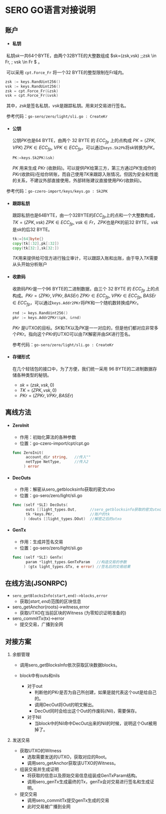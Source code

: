 # SERO GO语言对接说明



## 账户

* #### 私钥

​         私钥$sk$一共64个BYTE，由两个32BYTE的大整数组成 $sk=(zsk,vsk) \;\;zsk \in Fr, \; vsk \in Fr $  。

​         可以采用 `cpt.Force_Fr` 将一个32 BYTE的整型限制在Fr域内。

```go
zsk := keys.RandUint256()
vsk := keys.RandUint256()
zsk = cpt.Force_Fr(&zsk)
vsk = cpt.Force_Fr(&vsk)
```
​        其中，$zsk$是签名私钥，$vsk$是跟踪私钥。用来对交易进行签名。

​        参考代码：`go-sero/zero/light/sli.go : CreateKr`

* #### 公钥

  公钥$PK$也是64 BYTE，由两个 32 BYTE 的 $ECC_{fp}$ 上的点构成 $PK=(ZPK,VPK)  \; ZPK \in ECC_{fp}, \; VPK \in ECC_{fp}$，可以通过`keys.Sk2Pk`将$sk$转换为$PK$。

  ```go
  PK:=keys.Sk2PK(&sk)
  ```

  $PK$ 用来生成 $PKr$ (收款码)。可以提供$PK$给第三方，第三方通过$PK$生成你的$PKr$(收款码)在给你转账，而自己使用$TK$来跟踪入账情况。但因为安全和性能的关系，不建议外部直接使用，外部转账建议直接使用$PKr$(收款码)。

​        参考代码：`go-czero-import/keys/keys.go : Sk2PK`

* #### 跟踪私钥

  跟踪私钥也是64BYTE，由一个32BYTE的$ECC_{fp}$上的点和一个大整数构成，$TK=(ZPK,vsk) \; ZPK \in ECC_{fp},\; vsk \in Fr$，$ZPK$也是$PK$的前32 BYTE，$vsk$是$sk$的后32 BYTE。

  ```go
  tk:=[64]byte{}
  copy(tk[:32],pk[:32])
  copy(tk[32:],sk[32:])
  ```

  $TK$用来提供给可信方进行独立审计，可以跟踪入账和出账，由于导入$TK$需要从头开始分析账户

* #### 收款码

  收款码$PKr$是一个96 BYTE的二进制数据，由三个 32 BYTE 的 $ECC_{fp}$ 上的点构成。$PKr=(ZPKr,VPKr,BASEr) \; ZPKr \in ECC_{fp}, \; VPKr \in ECC_{fp}, \; BASEr \in ECC_{fp}$，可以通过`keys.Addr2PKr`将$PK$和一个随机数转换成$PKr$。

  ```go
  rnd := keys.RandUint256()
  pkr := keys.Addr2PKr(&pk, &rnd)
  ```

  $PKr$ 是UTXO的目标。$SK$和$TK$以及$PK$是一一对应的，但是他们都对应非常多个$PKr$。指向这个$PKr$的UTXO可以由$TK$解密并由$SK$进行签名。

  参考代码：`go-sero/zero/light/sli.go : CreateKr`

* #### 存储形式

  在几个轻钱包的接口中，为了方便，我们统一采用 96 BYTE的二进制数据存储各种类型的秘钥。

  * $sk=(zsk, vsk, 0)$
  * $TK=(ZPK, vsk, 0)$
  * $PKr=(ZPKr, VPKr, BASEr)$





## 离线方法

* #### ZeroInit

  * 作用：初始化算法的各种参数
  * 位置：go-czero-import/cpt/cpt.go

  ```go
  func ZeroInit(
        account_dir string,   //传入""
        netType NetType,      //传入2
       ) error 
  ```

  

* #### DecOuts

  * 作用：解密从sero_getblocksinfo获取的密文utxo
  * 位置：go-sero/zero/light/sli.go

  ```go
  func (self *SLI) DecOuts(
        outs []light_types.Out,      //sero_getblocksinfo获取的密文utxo
        tk *keys.PKr,                //账户的tk
       ) (douts []light_types.DOut)  //解密之后的utxo
  ```

* #### GenTx

  * 作用：生成并签名交易
  * 位置：go-sero/zero/light/sli.go

  ```go
  func (self *SLI) GenTx(
        param *light_types.GenTxParam   //构造交易的参数
       ) (gtx light_types.GTx, e error) //签名后的交易结果
  ```






## 在线方法(JSONRPC)

* `sero_getBlocksInfo(start,end)->blocks,error`
  * 获取$[start,end)$范围的区块信息
* sero_getAnchor(roots)->witness,error
  * 获取UTXO在当前区块的Witness (为零知识证明准备的)
* sero_commitTx(tx)->error
  * 提交交易，广播到全网





## 对接方案

1. 余额管理

   * 调用sero_getBlocksInfo依次获取区块数据blocks。

   * block中有outs和nils
     * 对于out
       * 判断他的PKr是否为自己所创建，如果是就代表这个out是给自己的。
       * 调用DecOut将Out的明文解出。
       * DecOut同时会给出这个Out的作废码(Nil)，需要保存。
     * 对于Nil
       * 当block中的Nil命中DecOut出来的Nil的时候，说明这个Out被用掉了。

2. 发送交易

   * 获取UTXO的Witness
     * 选取需要发送的UTXO，获取对应的Root。
     * 调用sero_getAnchor获取该UTXO的Witness。
   * 组装交易并生成证明
     * 将获取的信息以及原始交易信息组装成GenTxParam结构。
     * 调用sero_genTx生成最终的Tx，genTx会对交易进行签名和生成证明。
   * 提交交易
     * 调用sero_commitTx提交genTx生成的交易
     * 此时交易被广播到全网
